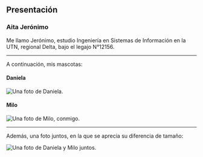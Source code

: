 ## Presentación
### Aita Jerónimo

Me llamo Jerónimo, estudio Ingeniería en Sistemas de Información en la UTN, regional Delta, bajo el legajo N°12156.

---

A continuación, mis mascotas:

#### Daniela

![Una foto de Daniela.](https://user-images.githubusercontent.com/128100958/225985183-022e3ae9-9e9f-4be8-a616-2711e38877f2.jpg)

#### Milo

![Una foto de Milo, conmigo.](https://user-images.githubusercontent.com/128100958/225985225-1f36e87c-27ef-4b04-8cde-72e178cb870c.jpg)

---

Además, una foto juntos, en la que se aprecia su diferencia de tamaño:

![Una foto de Daniela y Milo juntos.](https://user-images.githubusercontent.com/128100958/225985413-a990c8e5-fefc-474c-9c3b-c58d8a3739b7.jpg)
